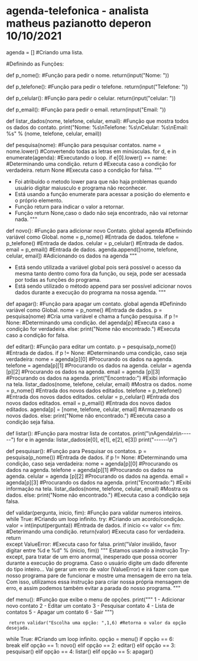 # agenda-telefonica - analista matheus pazianotto deperon 10/10/2021

agenda = []         #Criando uma lista.

#Definindo as Funções:

def p_nome():       #Função para pedir o nome.
     return(input("Nome: "))


def p_telefone():   #Função para pedir o telefone.
     return(input("Telefone: "))


def p_celular():    #Função para pedir o celular.
     return(input("celular: "))


def p_email():      #Função para pedir o email.
     return(input("Email: "))


def listar_dados(nome, telefone, celular, email):      #Função que mostra todos os dados do contato.
     print("Nome: %s\nTelefone: %s\nCelular: %s\nEmail: %s" % (nome, telefone, celular, email))


def pesquisa(nome):           #Função para pesquisar contatos.
     name = nome.lower()     #Convertendo todas as letras em minúsculas.
     for d, e in enumerate(agenda):     #Executando o loop.
         if e[0].lower() == name:       #Determinando uma condição.
               return d                 #Executa caso a condição for verdadeira.
     return None                        #Executa caso a condição for falsa.
"""
* Foi atribuído o metodo lower para que não haja problemas
quando usuário digitar maiusculo e programa não reconhecer.
* Está usando a função enumerate para acessar a posição do elemento
e o próprio elemento.
* Função return para indicar o valor a retornar.
* Função return None,caso o dado não seja encontrado, não vai retornar nada.
"""


def novo():                   #Função para adicionar novo Contato.
     global agenda            #Definindo variável como Global.
     nome = p_nome()          #Entrada de dados.
     telefone = p_telefone()  #Entrada de dados.
     celular = p_celular()    #Entrada de dados.
     email = p_email()        #Entrada de dados.
     agenda.append([nome, telefone, celular, email]) #Adicionando os dados na agenda
"""
* Está sendo utilizada a variável global pois será possível o acesso
da mesma tanto dentro como fora da função, ou seja, pode ser acessada
por todas as funções do programa.
* Está sendo utilizado o método append para ser possível adicionar
novos dados durante a execução do programa na nossa agenda.
"""

def apagar():            #Função para apagar um contato.
     global agenda       #Definindo variável como Global.
     nome = p_nome()     #Entrada de dados.
     p = pesquisa(nome)  #Cria uma variável e chama a função pesquisa.
     if p != None:       #Determinando uma condição.
         del agenda[p]   #Executa caso a condição for verdadeira.
     else:
         print("Nome não encontrado.")  #Executa caso a condição for falsa.


def editar():                      #Função para editar um contato.
     p = pesquisa(p_nome())        #Entrada de dados.
     if p != None:                 #Determinando uma condição, caso seja verdadeira:
         nome = agenda[p][0]       #Procurando os dados na agenda.
         telefone = agenda[p][1]   #Procurando os dados na agenda.
         celular = agenda [p][2]   #Procurando os dados na agenda.
         email = agenda [p][3]     #Procurando os dados na agenda.
         print("Encontrado:")      #Exibi informação na tela.
         listar_dados(nome, telefone, celular, email) #Mostra os dados.
         nome = p_nome()           #Entrada dos novos dados editados.
         telefone = p_telefone()   #Entrada dos novos dados editados.
         celular = p_celular()     #Entrada dos novos dados editados.
         email = p_email()         #Entrada dos novos dados editados.
         agenda[p] = [nome, telefone, celular, email] #Armazenando os novos dados.
     else:
         print("Nome não encontrado.") #Executa caso a condição seja falsa.



def listar():                      #Função para mostrar lista de contatos.
     print("\nAgenda\n\n------")
     for e in agenda:
         listar_dados(e[0], e[1], e[2], e[3])
     print("------\n")

def pesquisar():                   #Função para Pesquisar os contatos.
     p = pesquisa(p_nome())        #Entrada de dados.
     if p != None:                 #Determinando uma condição, caso seja verdadeira:
         nome = agenda[p][0]       #Procurando os dados na agenda.
         telefone = agenda[p][1]   #Procurando os dados na agenda.
         celular = agenda [p][2]   #Procurando os dados na agenda.
         email = agenda[p][3]      #Procurando os dados na agenda.
         print("Encontrado:")      #Exibi informação na tela.
         listar_dados(nome, telefone, celular, email)  #Mostra os dados.
     else:
          print("Nome não encontrado.")      #Executa caso a condição seja falsa.

def validar(pergunta, inicio, fim):          #Função para validar numeros inteiros.
     while True:                             #Criando um loop infinito.
         try:                                #Criando um acordo/condição.
               valor = int(input(pergunta))  #Entrada de dados.
               if inicio <= valor <= fim:    #Deterimando uma condição.
                   return(valor)             #Executa caso for verdadeira.
               return                        
         except ValueError:                  #Executa caso for falsa.
               print("Valor inválido, favor digitar entre %d e %d" % (inicio, fim))
"""
Estamos usando a instrução Try-except, para tratar de um erro anormal,
inesperado que possa ocorrer durante a execução do programa.
Caso o usuário digite um dado diferente do tipo inteiro...
Vai gerar um erro de valor (ValueError) e irá fazer com que nosso
programa pare de funcionar e mostre uma mensagem de erro na tela.
Com isso, utilizamos essa instrução para criar nossa própria mensagem
de erro, e assim podemos também evitar a parada do nosso programa.
"""

def menu():                   #Função que exibe o menu de opções.
     print("""
   1 - Adicionar novo contato
   2 - Editar um contato
   3 - Pesquisar contato
   4 - Lista de contatos
   5 - Apagar um contato
   6 - Sair
""")
   
     return validar("Escolha uma opção: ",1,6) #Retorna o valor da opção desejada.


while True:                             #Criando um loop infinito.
     opção = menu()
     if opção == 6:                     
         break
     elif opção == 1:
         novo()
     elif opção == 2:
         editar()
     elif opção == 3:
         pesquisar()
     elif opção == 4:
         listar()
     elif opção == 5:
         apagar()

